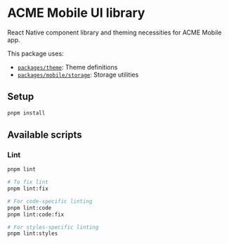 # ACME Mobile UI library

React Native component library and theming necessities for ACME Mobile app.

This package uses:

- [`packages/theme`](../../theme): Theme definitions
- [`packages/mobile/storage`](../storage): Storage utilities

## Setup

```bash
pnpm install
```

## Available scripts

### Lint

```bash
pnpm lint

# To fix lint
pnpm lint:fix

# For code-specific linting
pnpm lint:code
pnpm lint:code:fix

# For styles-specific linting
pnpm lint:styles
```
